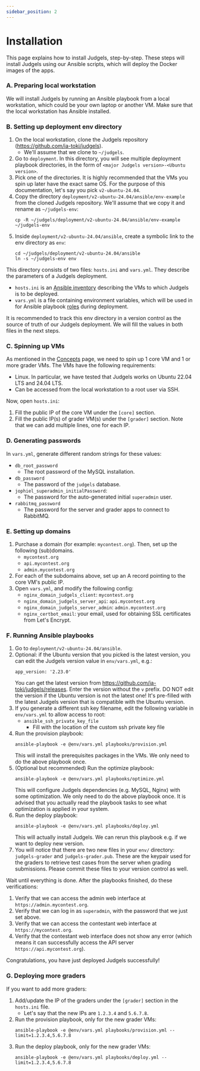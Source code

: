 ```yaml
---
sidebar_position: 2
---
```


# Installation

This page explains how to install Judgels, step-by-step. These steps will install Judgels using our Ansible scripts, which will deploy the Docker images of the apps.

### A. Preparing local workstation

We will install Judgels by running an Ansible playbook from a local workstation, which could be your own laptop or another VM. Make sure that the local workstation has Ansible installed.

### B. Setting up deployment env directory

1. On the local workstation, clone the Judgels repository (https://github.com/ia-toki/judgels).
   - We'll assume that we clone to `~/judgels`.
1. Go to `deployment`. In this directory, you will see multiple deployment playbook directories, in the form of `<major Judgels version>-<Ubuntu version>`.
1. Pick one of the directories. It is highly recommended that the VMs you spin up later have the exact same OS. For the purpose of this documentation, let's say you pick `v2-ubuntu-24.04`.
1. Copy the directory `deployment/v2-ubuntu-24.04/ansible/env-example` from the cloned Judgels repository. We'll assume that we copy it and rename as `~/judgels-env`:
   ```
   cp -R ~/judgels/deployment/v2-ubuntu-24.04/ansible/env-example ~/judgels-env
   ```
1. Inside `deployment/v2-ubuntu-24.04/ansible`, create a symbolic link to the env directory as `env`:
   ```
   cd ~/judgels/deployment/v2-ubuntu-24.04/ansible
   ln -s ~/judgels-env env
   ```

This directory consists of two files: `hosts.ini` and `vars.yml`. They describe the parameters of a Judgels deployment.

- `hosts.ini` is an [Ansible inventory](https://docs.ansible.com/ansible/latest/user_guide/intro_inventory.html) describing the VMs to which Judgels is to be deployed.
- `vars.yml` is a file containing environment variables, which will be used in for Ansible playbook [roles](https://github.com/ia-toki/judgels/tree/master/deployment/ansible/roles) during deployment.

It is recommended to track this env directory in a version control as the source of truth of our Judgels deployment. We will fill the values in both files in the next steps.

### C. Spinning up VMs

As mentioned in the [Concepts](/docs/deployment/concepts) page, we need to spin up 1 core VM and 1 or more grader VMs. The VMs have the following requirements:

- Linux. In particular, we have tested that Judgels works on Ubuntu 22.04 LTS and 24.04 LTS.
- Can be accessed from the local workstation to a root user via SSH.

Now, open `hosts.ini`:

1. Fill the public IP of the core VM under the `[core]` section.
1. Fill the public IP(s) of grader VM(s) under the `[grader]` section. Note that we can add multiple lines, one for each IP.

### D. Generating passwords

In `vars.yml`, generate different random strings for these values:

- `db_root_password`
   * The root password of the MySQL installation.
- `db_password`
   * The password of the `judgels` database.
- `jophiel_superadmin_initialPassword`:
   * The password for the auto-generated initial `superadmin` user.
- `rabbitmq_password`
   * The password for the server and grader apps to connect to RabbitMQ.

### E. Setting up domains

1. Purchase a domain (for example: `mycontest.org`). Then, set up the following (sub)domains.
   - `mycontest.org`
   - `api.mycontest.org`
   - `admin.mycontest.org`
1. For each of the subdomains above, set up an A record pointing to the core VM's public IP.
1. Open `vars.yml`, and modify the following config:
   - `nginx_domain_judgels_client`: `mycontest.org`
   - `nginx_domain_judgels_server_api`: `api.mycontest.org`
   - `nginx_domain_judgels_server_admin`: `admin.mycontest.org`
   - `nginx_certbot_email`: your email, used for obtaining SSL certificates from Let's Encrypt.

### F. Running Ansible playbooks

1. Go to `deployment/v2-ubuntu-24.04/ansible`.
1. Optional: if the Ubuntu version that you picked is the latest version, you can edit the Judgels version value in `env/vars.yml`, e.g.:
   ```
   app_version: '2.23.0'
   ```
   You can get the latest version from https://github.com/ia-toki/judgels/releases. Enter the version without the `v` prefix. DO NOT edit the version if the Ubuntu version is not the latest one! It's pre-filled with the latest Judgels version that is compatible with the Ubuntu version.
1. If you generate a different ssh key filename, edit the following variable in `env/vars.yml` to allow access to root:
   - `ansible_ssh_private_key_file`
      * Fill with the location of the custom ssh private key file
1. Run the provision playbook:
   ```
   ansible-playbook -e @env/vars.yml playbooks/provision.yml
   ```
   This will install the prerequisites packages in the VMs. We only need to do the above playbook once.
1. (Optional but recommended) Run the optimize playbook:
   ```
   ansible-playbook -e @env/vars.yml playbooks/optimize.yml
   ```
   This will configure Judgels dependencies (e.g. MySQL, Nginx) with some optimization. We only need to do the above playbook once. It is advised that you actually read the playbook tasks to see what optimization is applied in your system.
1. Run the deploy playbook:
   ```
   ansible-playbook -e @env/vars.yml playbooks/deploy.yml
   ```
   This will actually install Judgels. We can rerun this playbook e.g. if we want to deploy new version.
1. You will notice that there are two new files in your `env/` directory: `judgels-grader` and `judgels-grader.pub`. These are the keypair used for the graders to retrieve test cases from the server when grading submissions. Please commit these files to your version control as well.

Wait until everything is done. After the playbooks finished, do these verifications:

1. Verify that we can access the admin web interface at `https://admin.mycontest.org`.
1. Verify that we can log in as `superadmin`, with the password that we just set above.
1. Verify that we can access the contestant web interface at `https://mycontest.org`.
1. Verify that the contestant web interface does not show any error (which means it can successfully access the API server `https://api.mycontest.org`).

Congratulations, you have just deployed Judgels successfully!

### G. Deploying more graders

If you want to add more graders:

1. Add/update the IP of the graders under the `[grader]` section in the `hosts.ini` file.
   - Let's say that the new IPs are `1.2.3.4` and `5.6.7.8`.
1. Run the provision playbook, only for the new grader VMs:
   ```
   ansible-playbook -e @env/vars.yml playbooks/provision.yml --limit=1.2.3.4,5.6.7.8
   ```
1. Run the deploy playbook, only for the new grader VMs:
   ```
   ansible-playbook -e @env/vars.yml playbooks/deploy.yml --limit=1.2.3.4,5.6.7.8
   ```

